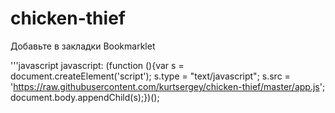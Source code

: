# chicken-thief

Добавьте в закладки Bookmarklet

'''javascript
javascript: (function (){var s = document.createElement('script'); s.type = "text/javascript"; s.src = 'https://raw.githubusercontent.com/kurtsergey/chicken-thief/master/app.js'; document.body.appendChild(s);})();
```